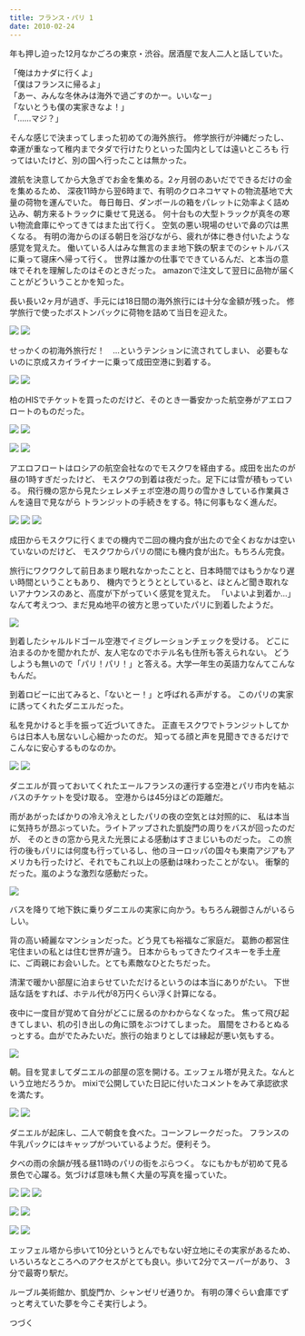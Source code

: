 ```yaml
---
title: フランス・パリ 1
date: 2010-02-24
---
```


年も押し迫った12月なかごろの東京・渋谷。居酒屋で友人二人と話していた。

「俺はカナダに行くよ」<br>
「僕はフランスに帰るよ」<br>
「あー、みんな冬休みは海外で過ごすのかー。いいなー」<br>
「ないとうも僕の実家きなよ！」<br>
「……マジ？」<br>

そんな感じで決まってしまった初めての海外旅行。
修学旅行が沖縄だったし、幸運が重なって稚内までタダで行けたりといった国内としては遠いところも
行ってはいたけど、別の国へ行ったことは無かった。

渡航を決意してから大急ぎでお金を集める。2ヶ月弱のあいだでできるだけの金を集めるため、
深夜11時から翌6時まで、有明のクロネコヤマトの物流基地で大量の荷物を運んでいた。
毎日毎日、ダンボールの箱をパレットに効率よく詰め込み、朝方来るトラックに乗せて見送る。
何十台もの大型トラックが真冬の寒い物流倉庫にやってきてはまた出て行く。
空気の悪い現場のせいで鼻の穴は黒くなる。
有明の海からのぼる朝日を浴びながら、疲れが体に巻き付いたような感覚を覚えた。
働いている人はみな無言のまま地下鉄の駅までのシャトルバスに乗って寝床へ帰って行く。
世界は誰かの仕事でできているんだ、と本当の意味でそれを理解したのはそのときだった。
amazonで注文して翌日に品物が届くことがどういうことかを知った。

長い長い2ヶ月が過ぎ、手元には18日間の海外旅行には十分な金額が残った。
修学旅行で使ったボストンバックに荷物を詰めて当日を迎えた。

![](https://img.xar.sh/10633784505_9eee75ce87_b.jpg)
![](https://img.xar.sh/10633816756_5555c9759e_b.jpg)

せっかくの初海外旅行だ！　…というテンションに流されてしまい、
必要もないのに京成スカイライナーに乗って成田空港に到着する。

![](https://img.xar.sh/10634420033_b846db4bd0_b.jpg)
![](https://img.xar.sh/10634374233_6481f23e9e_b.jpg)

柏のHISでチケットを買ったのだけど、そのとき一番安かった航空券がアエロフロートのものだった。

![](https://img.xar.sh/10634230545_13da8c99da_b.jpg)
![](https://img.xar.sh/10634251354_907131e35e_b.jpg)

![](https://img.xar.sh/10634543763_9af171fb3c_b.jpg)
![](https://img.xar.sh/10634347876_a7624835df_b.jpg)

アエロフロートはロシアの航空会社なのでモスクワを経由する。成田を出たのが昼の1時すぎだったけど、
モスクワの到着は夜だった。足下には雪が積もっている。
飛行機の窓から見たシェレメチェボ空港の周りの雪かきしている作業員さんを遠目で見ながら
トランジットの手続きをする。特に何事もなく進んだ。

![](https://img.xar.sh/10634487154_81c2ac1bb5_b.jpg)
![](https://img.xar.sh/10634715063_d5581c5424_b.jpg)
![](https://img.xar.sh/10634691003_6f8d83129a_b.jpg)

成田からモスクワに行くまでの機内で二回の機内食が出たので全くおなかは空いていないのだけど、
モスクワからパリの間にも機内食が出た。もちろん完食。

旅行にワクワクして前日あまり眠れなかったことと、日本時間ではもうかなり遅い時間ということもあり、
機内でうとうととしていると、ほとんど聞き取れないアナウンスのあと、高度が下がっていく感覚を覚えた。
「いよいよ到着か…」なんて考えつつ、まだ見ぬ地平の彼方と思っていたパリに到着したようだ。

![](https://img.xar.sh/10634764813_ec11f49f90_b.jpg)

到着したシャルルドゴール空港でイミグレーションチェックを受ける。
どこに泊まるのかを聞かれたが、友人宅なのでホテル名も住所も答えられない。
どうしようも無いので「パリ！パリ！」と答える。大学一年生の英語力なんてこんなもんだ。

到着ロビーに出てみると、「ないとー！」と呼ばれる声がする。
このパリの実家に誘ってくれたダニエルだった。

私を見かけると手を振って近づいてきた。
正直モスクワでトランジットしてからは日本人も居ないし心細かったのだ。
知ってる顔と声を見聞きできるだけでこんなに安心するものなのか。

![](https://img.xar.sh/10634814123_862480616d_b.jpg)
![](https://img.xar.sh/10634596224_ba50a7df0c_b.jpg)

ダニエルが買っておいてくれたエールフランスの運行する空港とパリ市内を結ぶバスのチケットを受け取る。
空港からは45分ほどの距離だ。

雨があがったばかりの冷え冷えとしたパリの夜の空気とは対照的に、
私は本当に気持ちが昂ぶっていた。ライトアップされた凱旋門の周りをバスが回ったのだが、
そのときの窓から見えた光景による感動はすさまじいものだった。
この旅行の後もパリには何度も行っているし、他のヨーロッパの国々も東南アジアもアメリカも行ったけど、それでもこれ以上の感動は味わったことがない。
衝撃的だった。嵐のような激烈な感動だった。

![](https://img.xar.sh/10634614914_b5fd92db5b_b.jpg)

バスを降りて地下鉄に乗りダニエルの実家に向かう。もちろん親御さんがいるらしい。

背の高い綺麗なマンションだった。どう見ても裕福なご家庭だ。
葛飾の都営住宅住まいの私とは住む世界が違う。
日本からもってきたウイスキーを手土産に、ご両親にお会いした。とても素敵なひとたちだった。

清潔で暖かい部屋に泊まらせていただけるというのは本当にありがたい。
下世話な話をすれば、ホテル代が8万円くらい浮く計算になる。

夜中に一度目が覚めて自分がどこに居るのかわからなくなった。
焦って飛び起きてしまい、机の引き出しの角に頭をぶつけてしまった。
眉間をさわるとぬるっとする。血がでたみたいだ。旅行の始まりとしては縁起が悪い気もする。

![](https://img.xar.sh/10634681436_8bb230e93f_b.jpg)

朝。目を覚ましてダニエルの部屋の窓を開ける。エッフェル塔が見えた。なんという立地だろうか。
mixiで公開していた日記に付いたコメントをみて承認欲求を満たす。

![](https://img.xar.sh/10634961363_6c9e043345_b.jpg)
![](https://img.xar.sh/10634735616_6354afa6f4_b.jpg)

ダニエルが起床し、二人で朝食を食べた。コーンフレークだった。
フランスの牛乳パックにはキャップがついているようだ。便利そう。

夕べの雨の余韻が残る昼11時のパリの街をぶらつく。
なにもかもが初めて見る景色で心躍る。気づけば意味も無く大量の写真を撮っていた。

![](https://img.xar.sh/10634784346_fac08b45bc_h.jpg)
![](https://img.xar.sh/10634790535_5ef66d7aad_k.jpg)
![](https://img.xar.sh/10634824276_055af97f59_k.jpg)

![](https://img.xar.sh/10634974324_65ebbb744d_k.jpg)
![](https://img.xar.sh/10634943426_309ea326a3_k.jpg)

![](https://img.xar.sh/10635150253_aae2553a24_k.jpg)
![](https://img.xar.sh/10634831046_bd0a51ae34_k.jpg)

エッフェル塔から歩いて10分というとんでもない好立地にその実家があるため、
いろいろなところへのアクセスがとても良い。歩いて2分でスーパーがあり、
3分で最寄り駅だ。

ルーブル美術館か、凱旋門か、シャンゼリゼ通りか。
有明の薄ぐらい倉庫でずっと考えていた夢を今こそ実行しよう。

つづく
